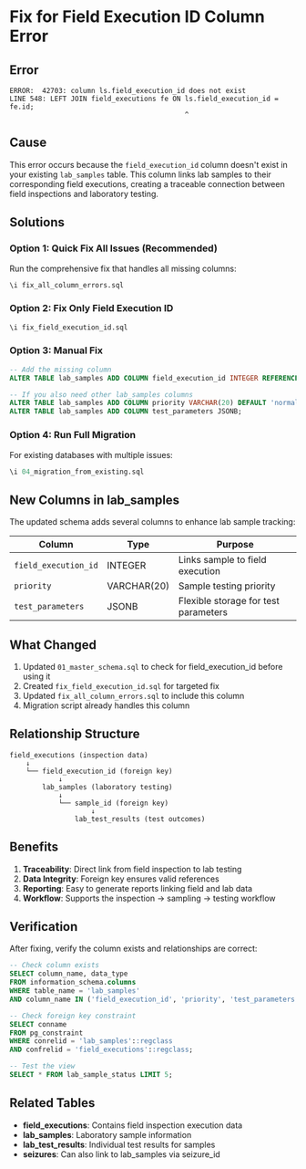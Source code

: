 # Fix for Field Execution ID Column Error

## Error
```
ERROR:  42703: column ls.field_execution_id does not exist
LINE 548: LEFT JOIN field_executions fe ON ls.field_execution_id = fe.id;
                                           ^
```

## Cause
This error occurs because the `field_execution_id` column doesn't exist in your existing `lab_samples` table. This column links lab samples to their corresponding field executions, creating a traceable connection between field inspections and laboratory testing.

## Solutions

### Option 1: Quick Fix All Issues (Recommended)
Run the comprehensive fix that handles all missing columns:
```sql
\i fix_all_column_errors.sql
```

### Option 2: Fix Only Field Execution ID
```sql
\i fix_field_execution_id.sql
```

### Option 3: Manual Fix
```sql
-- Add the missing column
ALTER TABLE lab_samples ADD COLUMN field_execution_id INTEGER REFERENCES field_executions(id);

-- If you also need other lab_samples columns
ALTER TABLE lab_samples ADD COLUMN priority VARCHAR(20) DEFAULT 'normal';
ALTER TABLE lab_samples ADD COLUMN test_parameters JSONB;
```

### Option 4: Run Full Migration
For existing databases with multiple issues:
```sql
\i 04_migration_from_existing.sql
```

## New Columns in lab_samples

The updated schema adds several columns to enhance lab sample tracking:

| Column | Type | Purpose |
|--------|------|---------|
| `field_execution_id` | INTEGER | Links sample to field execution |
| `priority` | VARCHAR(20) | Sample testing priority |
| `test_parameters` | JSONB | Flexible storage for test parameters |

## What Changed

1. Updated `01_master_schema.sql` to check for field_execution_id before using it
2. Created `fix_field_execution_id.sql` for targeted fix
3. Updated `fix_all_column_errors.sql` to include this column
4. Migration script already handles this column

## Relationship Structure

```
field_executions (inspection data)
    ↓
    └── field_execution_id (foreign key)
            ↓
        lab_samples (laboratory testing)
            ↓
            └── sample_id (foreign key)
                    ↓
                lab_test_results (test outcomes)
```

## Benefits

1. **Traceability**: Direct link from field inspection to lab testing
2. **Data Integrity**: Foreign key ensures valid references
3. **Reporting**: Easy to generate reports linking field and lab data
4. **Workflow**: Supports the inspection → sampling → testing workflow

## Verification

After fixing, verify the column exists and relationships are correct:
```sql
-- Check column exists
SELECT column_name, data_type 
FROM information_schema.columns 
WHERE table_name = 'lab_samples' 
AND column_name IN ('field_execution_id', 'priority', 'test_parameters');

-- Check foreign key constraint
SELECT conname 
FROM pg_constraint 
WHERE conrelid = 'lab_samples'::regclass 
AND confrelid = 'field_executions'::regclass;

-- Test the view
SELECT * FROM lab_sample_status LIMIT 5;
```

## Related Tables

- **field_executions**: Contains field inspection execution data
- **lab_samples**: Laboratory sample information
- **lab_test_results**: Individual test results for samples
- **seizures**: Can also link to lab_samples via seizure_id
